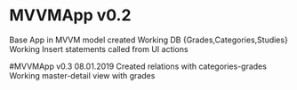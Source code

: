 # MVVMApp v0.2 
Base App in MVVM model created
Working DB {Grades,Categories,Studies}
Working Insert statements called from UI actions

#MVVMApp v0.3 08.01.2019
Created relations with categories-grades
Working master-detail view with grades

